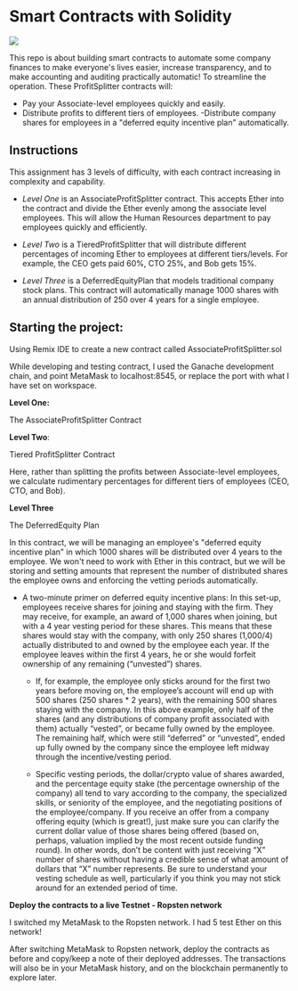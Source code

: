 # **Smart Contracts with Solidity**
![](https://miro.medium.com/max/2410/1*xIzdc_FVszgB3cCaqMd5ZQ.png)

This repo is about building smart contracts to automate some company finances to make everyone's lives easier, increase transparency, and to make accounting and auditing practically automatic! To streamline the operation.
These ProfitSplitter contracts will:

-  Pay your Associate-level employees quickly and easily.
- Distribute profits to different tiers of employees.
-Distribute company shares for employees in a "deferred equity incentive plan" automatically.

## **Instructions**
This assignment has 3 levels of difficulty, with each contract increasing in complexity and capability. 

- *Level One* is an AssociateProfitSplitter contract. This accepts Ether into the contract and divide the Ether evenly among the associate level employees. This will allow the Human Resources department to pay employees quickly and efficiently.

- *Level Two* is a TieredProfitSplitter that will distribute different percentages of incoming Ether to employees at different tiers/levels. For example, the CEO gets paid 60%, CTO 25%, and Bob gets 15%.

- *Level Three* is a DeferredEquityPlan that models traditional company stock plans. This contract will automatically manage 1000 shares with an annual distribution of 250 over 4 years for a single employee.

## **Starting the project:**
Using Remix IDE to create a new contract called AssociateProfitSplitter.sol 

While developing and testing contract, I used the Ganache development chain, and point MetaMask to localhost:8545, or replace the port with what I have set on workspace.

**Level One:** 

The AssociateProfitSplitter Contract


**Level Two**:

Tiered ProfitSplitter Contract

Here, rather than splitting the profits between Associate-level employees, we calculate rudimentary percentages for different tiers of employees (CEO, CTO, and Bob).


**Level Three**

The DeferredEquity Plan

In this contract, we will be managing an employee's "deferred equity incentive plan" in which 1000 shares will be distributed over 4 years to the employee. We won't need to work with Ether in this contract, but we will be storing and setting amounts that represent the number of distributed shares the employee owns and enforcing the vetting periods automatically.


- A two-minute primer on deferred equity incentive plans: In this set-up, employees receive shares for joining and staying with the firm. They may receive, for example, an award of 1,000 shares when joining, but with a 4 year vesting period for these shares. This means that these shares would stay with the company, with only 250 shares (1,000/4) actually distributed to and owned by the employee each year. If the employee leaves within the first 4 years, he or she would forfeit ownership of any remaining (“unvested”) shares.


  - If, for example, the employee only sticks around for the first two years before moving on, the employee’s account will end up with 500 shares (250 shares * 2 years), with the remaining 500 shares staying with the company. In this above example, only half of the shares (and any distributions of company profit associated with them) actually “vested”, or became fully owned by the employee. The remaining half, which were still “deferred” or “unvested”, ended up fully owned by the company since the employee left midway through the incentive/vesting period.


  - Specific vesting periods, the dollar/crypto value of shares awarded, and the percentage equity stake (the percentage ownership of the company) all tend to vary according to the company, the specialized skills, or seniority of the employee, and the negotiating positions of the employee/company. If you receive an offer from a company offering equity (which is great!), just make sure you can clarify the current dollar value of those shares being offered (based on, perhaps, valuation implied by the most recent outside funding round). In other words, don’t be content with just receiving “X” number of shares without having a credible sense of what amount of dollars that “X” number represents. Be sure to understand your vesting schedule as well, particularly if you think you may not stick around for an extended period of time.

**Deploy the contracts to a live Testnet - Ropsten network**

I switched my MetaMask to the Ropsten network. I had 5 test Ether on this network!

After switching MetaMask to Ropsten network, deploy the contracts as before and copy/keep a note of their deployed addresses. The transactions will also be in your MetaMask history, and on the blockchain permanently to explore later.
